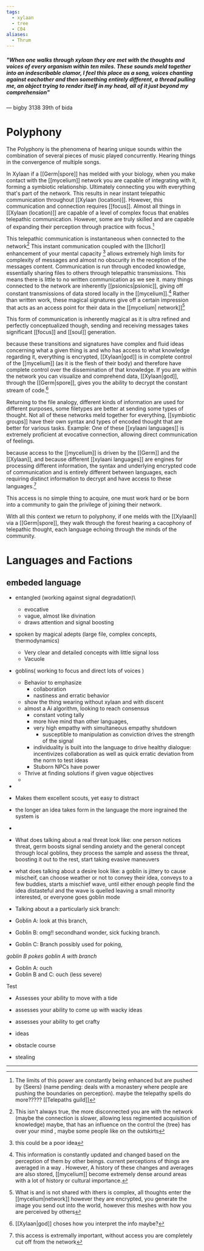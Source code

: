 ```yaml
---
tags:
  - xylaan
  - tree
  - C04
aliases:
  - Thrum
---
```


 ##### *"When one walks through xylaan they are met with the thoughts and voices of every organism within ten miles. These sounds meld together into an indescribable clamor, I feel this place as a song, voices chanting against eachother and then something entirely different, a thread pulling me, an object trying to render itself in my head, all of it just beyond my comprehension"*
  — bigby 3138 39th of bida
 
 # Polyphony
The Polyphony is the phenomena of hearing unique sounds within the combination of several pieces of music played concurrently. Hearing things in the convergence of multiple songs.

In Xylaan if a [[Germ|spore]] has melded with your biology, when you make contact with the [[mycelium]] network you are capable of integrating with it, forming a symbiotic relationship. Ultimately connecting you with everything that's part of the network. This results in near instant telepathic communication throughout [[Xylaan (location)]]. However, this communication and connection requires [[focus]]. Almost all things in [[Xylaan (location)]] are capable of a level of complex focus that enables telepathic communication. However, some are truly skilled and are capable of expanding their perception through practice with focus.[^1] 

This telepathic communication is instantaneous when connected to the network[^2] This instant communication coupled with the [[Ichor]] enhancement of your mental capacity [^3] allows extremely high limits for complexity of messages and almost no obscurity in the reception of the messages content.  Communication is run through  encoded knowledge, essentially sharing files to others through telepathic transmissions. This means there is little to no written communication as we see it. many things connected to the network are inherently [[psionics|psionic]],  giving off constant transmissions of data stored locally in the [[mycelium]].[^4]  Rather than written work, these magical signatures give off a certain impression that acts as an access point for their data in the [[mycelium| network]][^5]

This form of communication is inherently magical as it is ultra refined and perfectly conceptualized though, sending and receiving messages takes significant [[focus]] and [[soul]] generation. 

because these transitions and signatures have complex and fluid ideas concerning what a given thing is and who has access to what knowledge regarding it, everything is encrypted, [[Xylaan|god]]  is in complete control of the [[mycelium]] (as it is the flesh of their body) and therefore have complete control over the dissemination of that knowledge. If you are within the network you can visualize and comprehend data, [[Xylaan|god]], through the [[Germ|spore]], gives you the ability to decrypt the constant stream of code.[^6]

Returning to the file analogy, different kinds of information are used for different purposes, some filetypes are better at sending some types of thought. Not all of these networks meld together for everything,  [[symbiotic groups]] have their own syntax and types of encoded thought that are better for various tasks.  Example: One of these [[xylaani languages]] is extremely proficient at evocative connection, allowing direct communication of feelings.  

because access to the [[mycelium]] is driven by the [[Germ]] and the [[Xylaan]], and because different [[xylaani languages]] are engines for processing different information, the syntax and underlying encrypted code of communication and is entirely different between languages, each requiring distinct information to decrypt and have access to these languages.[^7]

This access is no simple thing to acquire, one must work hard or be born into a community to gain the privilege of joining their network.

With all this context we return to polyphony, if one melds with the [[Xylaan]] via a [[Germ|spore]], they walk through the forest hearing a cacophony of telepathic thought, each language echoing through the minds of the community. 

 # Languages and Factions
  ## embeded language
- entangled (working against signal degradation)\
	- evocative
	- vague, almost like divination
	- draws attention and signal boosting 
- spoken by magical adepts (large file, complex concepts, thermodynamics)
	- Very clear and detailed concepts with little signal loss
	- Vacuole
- goblins( working to focus and direct lots of voices )
	- Behavior to emphasize
		- collaboration
		- nastiness and erratic behavior
	- show the thing wearing without xylaan and with discent 
	- almost a Ai algorithm, looking to reach consensus
		- constant voting tally 
		- more hive mind than other languages, 
		- very high empathy with simultaneous empathy shutdown
			- susceptible to manipulation as conviction drives the strength of the signal
		- individuality is built into the language to drive healthy dialogue: incentivizes collaboration as well as quick erratic deviation from the norm to test ideas
		- Stuborn NPCs have power
	- Thrive at finding solutions if given vague objectives 
	- 

- 

- Makes them excellent scouts, yet easy to distract

- the longer an idea takes form in the language the more ingrained the system is 

-

  

- What does talking about a real threat look like: one person notices threat, germ boosts signal sending anxiety and the general concept through local goblins, they process the sample and assess the threat, boosting it out to the rest, start taking evasive maneuvers 

  

- what does talking about a desire look like: a goblin is jittery to cause mischeif, can choose weather or not to convey their idea, conveys to a few buddies, starts a mischief wave, until either enough people find the idea distasteful and the wave is quelled leaving a small minority interested, or everyone goes goblin mode

  

- Talking about a a particularly sick branch: 

- Goblin A: look at this branch, 
- Goblin B: omg!! secondhand wonder, sick fucking branch. 
- Goblin C: Branch possibly used for poking, 

*goblin B pokes goblin A with branch*

- Goblin A: ouch
- Goblin B and C: ouch (less severe)

  

Test

- Assesses your ability to move with a tide

- assesses your ability to come up with wacky ideas

- assesses your ability to get crafty 

- ideas

- obstacle course 

- stealing
--- 
[^1]: The limits of this power are constantly being enhanced but are pushed by {Seers} (name pending: deals with a monastery where people are pushing the boundaries on perception). maybe the telepathy spells do more????? [[Telepaths guild]]
[^2]: This isn't always true, the more disconnected you are with the network (maybe the connection is slower, allowing less regimented acquisition of knowledge) maybe, that has an influence on the control the {tree} has over your mind , maybe some people like on the outskirts
[^3]:  this could be a poor idea 
[^4]: This information is constantly updated and changed based on the perception of them by other beings. current perceptions of things are averaged in a way . However, A history of these changes and averages are also stored, [[mycelium]] become extremely dense around areas with a lot of history or cultural importance.
[^5]: What is and is not shared with ithers is complex,  all thoughts enter the [[mycelium|network]]  however they are encrypted, you generate the image you send out into the world, however this meshes with how you are perceived by others 
[^6]: [[Xylaan|god]] choses how you interpret the info maybe?
[^7]: this access is extremally important, without access you are completely cut off from the network 
[^8]: 